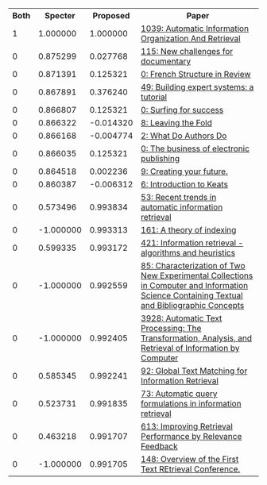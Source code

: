 <html><table><tr>
<th>Both</th>
<th>Specter</th>
<th>Proposed</th>
<th>Paper</th>
</tr>
<tr>
<td>1</td>
<td>1.000000</td>
<td>1.000000</td>
<td><a href="https://www.semanticscholar.org/paper/dccea747182423d212741a6eecabf4d2024efb52">1039: Automatic Information Organization And Retrieval</a></td>
</tr>
<tr>
<td>0</td>
<td>0.875299</td>
<td>0.027768</td>
<td><a href="https://www.semanticscholar.org/paper/5edbf0d9ef341a1a200a97d6874e8d39f182cfce">115: New challenges for documentary</a></td>
</tr>
<tr>
<td>0</td>
<td>0.871391</td>
<td>0.125321</td>
<td><a href="https://www.semanticscholar.org/paper/6ac9c128ecc11802b93302b6b8c8155044494fc5">0: French Structure in Review</a></td>
</tr>
<tr>
<td>0</td>
<td>0.867891</td>
<td>0.376240</td>
<td><a href="https://www.semanticscholar.org/paper/5aca2af2efb4926d23d121f913ba141de180b26a">49: Building expert systems: a tutorial</a></td>
</tr>
<tr>
<td>0</td>
<td>0.866807</td>
<td>0.125321</td>
<td><a href="https://www.semanticscholar.org/paper/1540565d78f395173500d5740472de8642852cdf">0: Surfing for success</a></td>
</tr>
<tr>
<td>0</td>
<td>0.866322</td>
<td>-0.014320</td>
<td><a href="https://www.semanticscholar.org/paper/d6dcc3a13cfe188d42b4410fb09f0724d2dbb679">8: Leaving the Fold</a></td>
</tr>
<tr>
<td>0</td>
<td>0.866168</td>
<td>-0.004774</td>
<td><a href="https://www.semanticscholar.org/paper/2d9c2811f7205e5324f56a0b8c856f054ee873e8">2: What Do Authors Do</a></td>
</tr>
<tr>
<td>0</td>
<td>0.866035</td>
<td>0.125321</td>
<td><a href="https://www.semanticscholar.org/paper/06a046def432221b5d621efff2ea33e4945f5225">0: The business of electronic publishing</a></td>
</tr>
<tr>
<td>0</td>
<td>0.864518</td>
<td>0.002236</td>
<td><a href="https://www.semanticscholar.org/paper/b3f87da49e340f946c2a6509f1c7ec5ba24cb40f">9: Creating your future.</a></td>
</tr>
<tr>
<td>0</td>
<td>0.860387</td>
<td>-0.006312</td>
<td><a href="https://www.semanticscholar.org/paper/7421f4b56d64adf0c81acd7777156eaaab719a18">6: Introduction to Keats</a></td>
</tr>
<tr>
<td>0</td>
<td>0.573496</td>
<td>0.993834</td>
<td><a href="https://www.semanticscholar.org/paper/2d710a68ef648b44c54f3987fe820e1c367e6c6b">53: Recent trends in automatic information retrieval</a></td>
</tr>
<tr>
<td>0</td>
<td>-1.000000</td>
<td>0.993313</td>
<td><a href="https://www.semanticscholar.org/paper/f120d8709d805ff0a53474b0d8a8cbf14f009fca">161: A theory of indexing</a></td>
</tr>
<tr>
<td>0</td>
<td>0.599335</td>
<td>0.993172</td>
<td><a href="https://www.semanticscholar.org/paper/34306886f231d629c0b72d4c52ab0e9b1515b42f">421: Information retrieval - algorithms and heuristics</a></td>
</tr>
<tr>
<td>0</td>
<td>-1.000000</td>
<td>0.992559</td>
<td><a href="https://www.semanticscholar.org/paper/89afecf74701259eba104809a851c889588631af">85: Characterization of Two New Experimental Collections in Computer and Information Science Containing Textual and Bibliographic Concepts</a></td>
</tr>
<tr>
<td>0</td>
<td>-1.000000</td>
<td>0.992405</td>
<td><a href="https://www.semanticscholar.org/paper/3f2f6772d96d972e3b2da5aaa8a0f2feefdf827f">3928: Automatic Text Processing: The Transformation, Analysis, and Retrieval of Information by Computer</a></td>
</tr>
<tr>
<td>0</td>
<td>0.585345</td>
<td>0.992241</td>
<td><a href="https://www.semanticscholar.org/paper/28d9f9cb94b1295fb2f03103a0c4d2eb72298445">92: Global Text Matching for Information Retrieval</a></td>
</tr>
<tr>
<td>0</td>
<td>0.523731</td>
<td>0.991835</td>
<td><a href="https://www.semanticscholar.org/paper/96b547a26c3853498998b65d6af1b896dd2c0ee0">73: Automatic query formulations in information retrieval</a></td>
</tr>
<tr>
<td>0</td>
<td>0.463218</td>
<td>0.991707</td>
<td><a href="https://www.semanticscholar.org/paper/ca06bf3c3030d72bab2b96308c476151c107b918">613: Improving Retrieval Performance by Relevance Feedback</a></td>
</tr>
<tr>
<td>0</td>
<td>-1.000000</td>
<td>0.991705</td>
<td><a href="https://www.semanticscholar.org/paper/e57f223c680d3d3e424a576ea705af8d205fcb92">148: Overview of the First Text REtrieval Conference.</a></td>
</tr>
</table></html>
